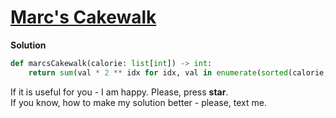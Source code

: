 # [Marc's Cakewalk](https://www.hackerrank.com/challenges/marcs-cakewalk)

**Solution**
```python
def marcsCakewalk(calorie: list[int]) -> int:
    return sum(val * 2 ** idx for idx, val in enumerate(sorted(calorie, reverse=True)))
```

If it is useful for you - I am happy. Please, press **star**.  
If you know, how to make my solution better - please, text me.
